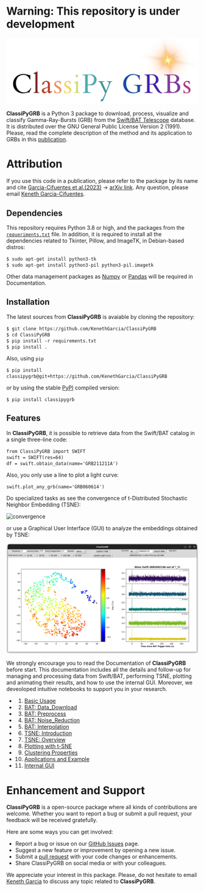 
# **Warning: This repository is under development**

![Logo](docs/Animations/images/logo.jpeg)  

**ClassiPyGRB** is a Python 3 package to download, process, visualize and classify Gamma-Ray-Bursts (GRB) from the [Swift/BAT Telescope](https://swift.gsfc.nasa.gov/about_swift/bat_desc.html) database. It is distributed over the GNU General Public License Version 2 (1991). Please, read the complete description of the method and its application to GRBs in this [publication](JOSS_Docs/paper.md).

# Attribution
If you use this code in a publication, please refer to the package by its name and cite [Garcia-Cifuentes et al.(2023)](https://ui.adsabs.harvard.edu/abs/2023arXiv230408666G/abstract) -> [arXiv link](https://arxiv.org/abs/2304.08666). Any question, please email [Keneth Garcia-Cifuentes](mailto:kenet.garcia@correo.nucleares.unam.mx).

## Dependencies
This repository requires Python 3.8 or high, and the packages from the [``requeriments.txt``](https://github.com/KenethGarcia/ClassiPyGRB/blob/ce856bd08f12b741d26618aec016b4dd84ed44cf/requirements.txt) file. In addition, it is required to install all the dependencies related to Tkinter, Pillow, and ImageTK, in Debian-based distros:

```
$ sudo apt-get install python3-tk
$ sudo apt-get install python3-pil python3-pil.imagetk
```

Other data management packages as [Numpy](https://numpy.org/) or [Pandas](https://pandas.pydata.org/) will be required in Documentation.

## Installation
The latest sources from **ClassiPyGRB** is avaiable by cloning the repository:
```
$ git clone https://github.com/KenethGarcia/ClassiPyGRB
$ cd ClassiPyGRB
$ pip install -r requirements.txt
$ pip install .
```
Also, using `pip`
```
$ pip install classipygrb@git+https://github.com/KenethGarcia/ClassiPyGRB
```
or by using the stable [PyPI](https://pypi.org/) compiled version:
```
$ pip install classipygrb
```

## Features

In **ClassiPyGRB**, it is possible to retrieve data from the Swift/BAT catalog in a single three-line code:
```
from ClassiPyGRB import SWIFT
swift = SWIFT(res=64)
df = swift.obtain_data(name='GRB211211A')
```
Also, you only use a line to plot a light curve:
```
swift.plot_any_grb(name='GRB060614')
```
Do specialized tasks as see the convergence of t-Distributed Stochastic Neighbor Embedding (TSNE):

![convergence](docs/Animations/animation1.gif)

or use a Graphical User Interface (GUI) to analyze the embeddings obtained by TSNE:

![GUI](docs/Animations/images/Use.png)

We strongly encourage you to read the Documentation of **ClassiPyGRB** before start. This documentation includes all the details and follow-up for managing and processing data from Swift/BAT, performing TSNE, plotting and animating their results, and how to use the internal GUI.
Moreover, we deveoloped intuitive notebooks to support you in your research.

- 1. [Basic Usage](docs/1.Basic_Usage.ipynb)
		
- 2. [BAT: Data_Download](docs/2.BAT_Data_Download.ipynb)
	
- 3. [BAT: Preprocess](docs/3.BAT_Preprocess.ipynb)
	
- 4. [BAT: Noise_Reduction](docs/4.BAT_Noise_Reduction.ipynb)
	
- 5. [BAT: Interpolation](docs/5.BAT_Interpolate.ipynb)
	
- 6. [TSNE: Introduction](docs/6.TSNE_Introduction.ipynb)
	
- 7. [TSNE: Overview](docs/7.TSNE_Overview.ipynb)
	
- 8. [Plotting with t-SNE](docs/8.TSNE_Plotting.ipynb)
	
- 9. [Clustering Properties](docs/9.Cluster_Properties.ipynb)

- 10. [Applications and Example](docs/10.Extended_Emission.ipynb)

- 11. [Internal GUI](docs/11.Viewer_Instance.ipynb)

# Enhancement and Support

**ClassiPyGRB** is a open-source package where all kinds of contributions are welcome. Whether you want to report a bug or submit a pull request, your feedback will be received gratefully.

Here are some ways you can get involved:
- Report a bug or issue on our [GitHub Issues](https://github.com/KenethGarcia/ClassiPyGRB/issues) page.
- Suggest a new feature or improvement by opening a new issue.
- Submit a [pull request](https://github.com/KenethGarcia/ClassiPyGRB/pulls) with your code changes or enhancements.
- Share ClassiPyGRB on social media or with your colleagues.

We appreciate your interest in this package. Please, do not hesitate to email [Keneth Garcia](mailto:keneth.garcia@correo.nucleares.unam.mx) to discuss any topic related to **ClassiPyGRB**.
